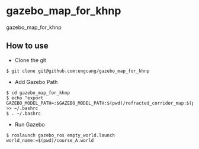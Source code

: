 # gazebo_map_for_khnp
gazebo_map_for_khnp


## How to use
+ Clone the git
~~~shell
$ git clone git@github.com:engcang/gazebo_map_for_khnp
~~~

+ Add Gazebo Path
~~~shell
$ cd gazebo_map_for_khnp
$ echo "export GAZEBO_MODEL_PATH=:$GAZEBO_MODEL_PATH:$(pwd)/refracted_corridor_map:$(pwd)/rough_terrain_map:$(pwd)/stair_map:$(pwd)/qr_codes:$(pwd)/manipulator_map:$(pwd)/disturbance_map:$(pwd)/common" >> ~/.bashrc
$ . ~/.bashrc
~~~

+ Run Gazebo
~~~shell
$ roslaunch gazebo_ros empty_world.launch world_name:=$(pwd)/course_A.world
~~~
